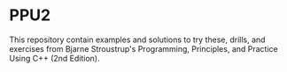 # PPU2

This repository contain examples and solutions to try these, drills, and exercises from Bjarne Stroustrup's Programming, Principles, and Practice Using C++ (2nd Edition).

